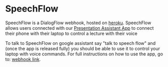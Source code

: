 # SpeechFlow
SpeechFlow is a DialogFlow webhook, hosted on [heroku](https://https://speechflow.herokuapp.com).
SpeechFlow allows users connected with our [Presentation Assistant App](https://github.com/ditsky/PresentationAssistant) to connect their phone with their laptop to control a lecture with their voice

To talk to SpeechFlow on google assistant say "talk to speech flow" and (once the app is released fully) you should be able to use it to control your laptop with voice commands. For full instructions on how to use the app, go to: [webhook link](https://https://speechflow.herokuapp.com).
